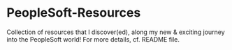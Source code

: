 # PeopleSoft-Resources
Collection of resources that I discover(ed), along my new &amp; exciting journey into the PeopleSoft world! For more details, cf. README file.
